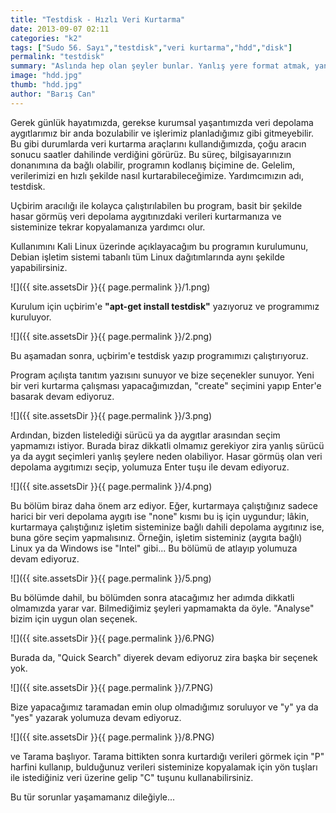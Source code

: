 ```yaml
---
title: "Testdisk - Hızlı Veri Kurtarma"
date: 2013-09-07 02:11
categories: "k2"
tags: ["Sudo 56. Sayı","testdisk","veri kurtarma","hdd","disk"]
permalink: "testdisk"
summary: "Aslında hep olan şeyler bunlar. Yanlış yere format atmak, yanlış diski silmek, birden fazla dosya silerken silinmemesi gereken şeyleri de silmek. GNU/Linux altında son kullanıcıya en yakın araçlardan biri olan testdisk ile verilerinizi hızlıca kurtarabilmeniz mümkün."
image: "hdd.jpg"
thumb: "hdd.jpg"
author: "Barış Can"
---
```





Gerek günlük hayatımızda, gerekse kurumsal yaşantımızda veri depolama aygıtlarımız bir anda bozulabilir ve işlerimiz planladığımız gibi gitmeyebilir. Bu gibi durumlarda veri kurtarma araçlarını kullandığımızda, çoğu aracın sonucu saatler dahilinde verdiğini görürüz. Bu süreç, bilgisayarınızın donanımına da bağlı olabilir, programın kodlanış biçimine de. Gelelim, verilerimizi en hızlı şekilde nasıl kurtarabileceğimize. Yardımcımızın adı, testdisk.

Uçbirim aracılığı ile kolayca çalıştırılabilen bu program, basit bir şekilde hasar görmüş veri depolama aygıtınızdaki verileri kurtarmanıza ve sisteminize tekrar kopyalamanıza yardımcı olur.

Kullanımını Kali Linux üzerinde açıklayacağım bu programın kurulumunu, Debian işletim sistemi tabanlı tüm Linux dağıtımlarında aynı şekilde yapabilirsiniz.


![]({{ site.assetsDir }}{{ page.permalink }}/1.png)

Kurulum için uçbirim'e **"apt-get install testdisk"** yazıyoruz ve programımız kuruluyor.

![]({{ site.assetsDir }}{{ page.permalink }}/2.png)

Bu aşamadan sonra, uçbirim'e testdisk yazıp programımızı çalıştırıyoruz.

Program açılışta tanıtım yazısını sunuyor ve bize seçenekler sunuyor. Yeni bir veri kurtarma çalışması yapacağımızdan, "create" seçimini yapıp Enter'e basarak devam ediyoruz.

![]({{ site.assetsDir }}{{ page.permalink }}/3.png)

Ardından, bizden listelediği sürücü ya da aygıtlar arasından seçim yapmamızı istiyor. Burada biraz dikkatli olmamız gerekiyor zira yanlış sürücü ya da aygıt seçimleri yanlış şeylere neden olabiliyor. Hasar görmüş olan veri depolama aygıtımızı seçip, yolumuza Enter tuşu ile devam ediyoruz.

![]({{ site.assetsDir }}{{ page.permalink }}/4.png)

Bu bölüm biraz daha önem arz ediyor. Eğer, kurtarmaya çalıştığınız sadece harici bir veri depolama aygıtı ise "none" kısmı bu iş için uygundur; lâkin, kurtarmaya çalıştığınız işletim sisteminize bağlı dahili depolama aygıtınız ise, buna göre seçim yapmalısınız. Örneğin, işletim sisteminiz (aygıta bağlı) Linux ya da Windows ise "Intel" gibi...
Bu bölümü de atlayıp yolumuza devam ediyoruz.

![]({{ site.assetsDir }}{{ page.permalink }}/5.png)

Bu bölümde dahil, bu bölümden sonra atacağımız her adımda dikkatli olmamızda yarar var. Bilmediğimiz şeyleri yapmamakta da öyle. "Analyse" bizim için uygun olan seçenek.

![]({{ site.assetsDir }}{{ page.permalink }}/6.PNG)

Burada da, "Quick Search" diyerek devam ediyoruz zira başka bir seçenek yok.

![]({{ site.assetsDir }}{{ page.permalink }}/7.PNG)

Bize yapacağımız taramadan emin olup olmadığımız soruluyor ve "y" ya da "yes" yazarak yolumuza devam ediyoruz.

![]({{ site.assetsDir }}{{ page.permalink }}/8.PNG)

ve Tarama başlıyor. Tarama bittikten sonra kurtardığı verileri görmek için "P" harfini kullanıp, bulduğunuz verileri sisteminize kopyalamak için yön tuşları ile istediğiniz veri üzerine gelip "C" tuşunu kullanabilirsiniz.

Bu tür sorunlar yaşamamanız dileğiyle...
